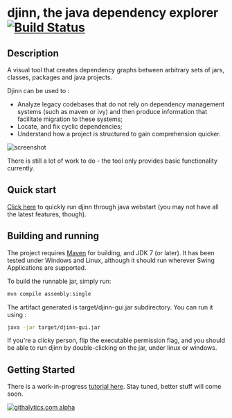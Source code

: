 djinn, the java dependency explorer [![Build Status](https://travis-ci.org/fabienbk/djinn.png?branch=master)](https://travis-ci.org/fabienbk/djinn)
===================================

Description
-----------

A visual tool that creates dependency graphs between arbitrary sets of jars, classes, packages and java projects.

Djinn can be used to :
* Analyze legacy codebases that do not rely on dependency management systems (such as maven or 
ivy) and then produce information that facilitate migration to these systems;
* Locate, and fix cyclic dependencies;
* Understand how a project is structured to gain comprehension quicker.

![screenshot](http://fabienbk.github.io/djinn/images/screens/djinn0.2.0.png)

There is still a lot of work to do - the tool only provides basic functionality currently.

Quick start
-----------

[Click here](http://fabienbk.github.io/djinn/jnlp/djinn.jnlp) to quickly run djinn through java webstart (you may not have all 
the latest features, though). 

Building and running
--------------------

The project requires [Maven](http://maven.apache.org/download.cgi) for building, and JDK 7 (or later).
It has been tested under Windows and Linux, although it should run wherever Swing Applications are supported.

To build the runnable jar, simply run:

```bash
mvn compile assembly:single
```

The artifact generated is target/djinn-gui.jar subdirectory. You can run it using :

```bash
java -jar target/djinn-gui.jar
```

If you're a clicky person, flip the executable permission flag, and you should be able to run djinn by double-clicking on the jar, under linux or windows.

Getting Started
---------------

There is a work-in-progress [tutorial here](http://blog.scramcode.com/post/9/explore-java-dependencies-with-djinn/). Stay tuned, better stuff will come soon.

[![githalytics.com alpha](https://cruel-carlota.pagodabox.com/98873eef74ddc5882786fa4036fd5beb "githalytics.com")](http://githalytics.com/fabienbk/djinn)
